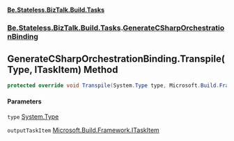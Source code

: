 #### [Be.Stateless.BizTalk.Build.Tasks](README.md 'README')
### [Be.Stateless.BizTalk.Build.Tasks](Be.Stateless.BizTalk.Build.Tasks.md 'Be.Stateless.BizTalk.Build.Tasks').[GenerateCSharpOrchestrationBinding](GenerateCSharpOrchestrationBinding.md 'Be.Stateless.BizTalk.Build.Tasks.GenerateCSharpOrchestrationBinding')

## GenerateCSharpOrchestrationBinding.Transpile(Type, ITaskItem) Method

```csharp
protected override void Transpile(System.Type type, Microsoft.Build.Framework.ITaskItem outputTaskItem);
```
#### Parameters

<a name='Be.Stateless.BizTalk.Build.Tasks.GenerateCSharpOrchestrationBinding.Transpile(System.Type,Microsoft.Build.Framework.ITaskItem).type'></a>

`type` [System.Type](https://docs.microsoft.com/en-us/dotnet/api/System.Type 'System.Type')

<a name='Be.Stateless.BizTalk.Build.Tasks.GenerateCSharpOrchestrationBinding.Transpile(System.Type,Microsoft.Build.Framework.ITaskItem).outputTaskItem'></a>

`outputTaskItem` [Microsoft.Build.Framework.ITaskItem](https://docs.microsoft.com/en-us/dotnet/api/Microsoft.Build.Framework.ITaskItem 'Microsoft.Build.Framework.ITaskItem')
